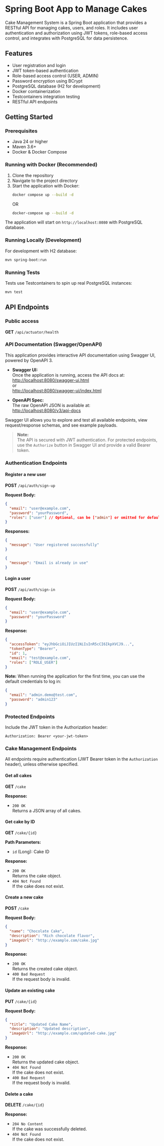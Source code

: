 # Spring Boot App to Manage Cakes

Cake Management System is a Spring Boot application that provides a RESTful API for managing cakes, users, and roles. It includes user authentication and authorization using JWT tokens, role-based access control, and integrates with PostgreSQL for data persistence.

## Features

- User registration and login
- JWT token-based authentication
- Role-based access control (USER, ADMIN)
- Password encryption using BCrypt
- PostgreSQL database (H2 for development)
- Docker containerization
- Testcontainers integration testing
- RESTful API endpoints

## Getting Started

### Prerequisites

- Java 24 or higher
- Maven 3.6+
- Docker & Docker Compose

### Running with Docker (Recommended)

1. Clone the repository
2. Navigate to the project directory
3. Start the application with Docker:
    ```bash
   docker compose up --build -d
   ```
   OR
    ```bash
   docker-compose up --build -d
   ```

The application will start on `http://localhost:8080` with PostgreSQL database.

### Running Locally (Development)

For development with H2 database:
```bash
mvn spring-boot:run
```

### Running Tests

Tests use Testcontainers to spin up real PostgreSQL instances:

```bash
mvn test
```

## API Endpoints

### Public access

**GET** `/api/actuator/health`

### API Documentation (Swagger/OpenAPI)

This application provides interactive API documentation using Swagger UI, powered by OpenAPI 3.

- **Swagger UI:**  
  Once the application is running, access the API docs at:  
  [http://localhost:8080/swagger-ui.html](http://localhost:8080/api/swagger-ui.html)  
  or  
  [http://localhost:8080/swagger-ui/index.html](http://localhost:8080/api/swagger-ui/index.html)

- **OpenAPI Spec:**  
  The raw OpenAPI JSON is available at:  
  [http://localhost:8080/v3/api-docs](http://localhost:8080/api/v3/api-docs)

Swagger UI allows you to explore and test all available endpoints, view request/response schemas, and see example payloads.

> **Note:**  
> The API is secured with JWT authentication. For protected endpoints, use the `Authorize` button in Swagger UI and provide a valid Bearer token.

### Authentication Endpoints

#### Register a new user

**POST** `/api/auth/sign-up`

**Request Body:**
```json
{
  "email": "user@example.com",
  "password": "yourPassword",
  "roles": ["user"] // Optional, can be ["admin"] or omitted for default "user"
}
```

**Responses:**
```json
{
  "message": "User registered successfully"
}
```
```json
{
  "message": "Email is already in use"
}
```

#### Login a user
**POST** `/api/auth/sign-in`

**Request Body:**
```json
{
  "email": "user@example.com",
  "password": "yourPassword"
}
```

**Response:**
```json
{
  "accessToken": "eyJhbGciOiJIUzI1NiIsInR5cCI6IkpXVCJ9...",
  "tokenType": "Bearer",
  "id": 1,
  "email": "test@example.com",
  "roles": ["ROLE_USER"]
}
```

**Note:** When running the application for the first time, you can use the default credentials to log in:
```json
{
  "email": "admin.demo@test.com",
  "password": "admin123"
}
```

### Protected Endpoints

Include the JWT token in the Authorization header:
```
Authorization: Bearer <your-jwt-token>
```

### Cake Management Endpoints

All endpoints require authentication (JWT Bearer token in the `Authorization` header), unless otherwise specified.

#### Get all cakes

**GET** `/cake`

**Response:**
- `200 OK`  
  Returns a JSON array of all cakes.

#### Get cake by ID

**GET** `/cake/{id}`

**Path Parameters:**
- `id` (Long): Cake ID

**Response:**
- `200 OK`  
  Returns the cake object.
- `404 Not Found`  
  If the cake does not exist.

#### Create a new cake

**POST** `/cake`

**Request Body:**
```json
{
  "name": "Chocolate Cake",
  "description": "Rich chocolate flavor",
  "imageUrl": "http://example.com/cake.jpg"
}
```

**Response:**

- `200 OK`  
  Returns the created cake object.
- `400 Bad Request`  
  If the request body is invalid.

#### Update an existing cake

**PUT** `/cake/{id}`

**Request Body:**
```json
{
  "title": "Updated Cake Name",
  "description": "Updated description",
  "imageUrl": "http://example.com/updated-cake.jpg"
}
```

**Response:**
- `200 OK`  
  Returns the updated cake object.
- `404 Not Found`  
  If the cake does not exist.
- `400 Bad Request`  
  If the request body is invalid.

#### Delete a cake

**DELETE** `/cake/{id}`

**Response:**

- `204 No Content`  
  If the cake was successfully deleted.
- `404 Not Found`  
  If the cake does not exist.


